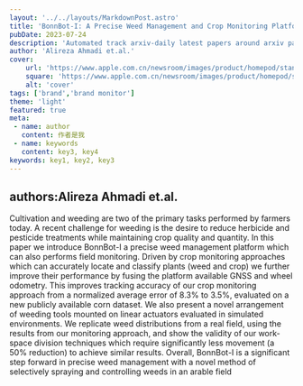 ---layout: '../../layouts/MarkdownPost.astro'title: 'BonnBot-I: A Precise Weed Management and Crop Monitoring Platform'pubDate: 2023-07-24description: 'Automated track arxiv-daily latest papers around arxiv paper daily template'author: 'Alireza Ahmadi et.al.'cover:    url: 'https://www.apple.com.cn/newsroom/images/product/homepod/standard/Apple-HomePod-hero-230118_big.jpg.large_2x.jpg'    square: 'https://www.apple.com.cn/newsroom/images/product/homepod/standard/Apple-HomePod-hero-230118_big.jpg.large_2x.jpg'    alt: 'cover'tags: ['brand','brand monitor'] theme: 'light'featured: truemeta: - name: author   content: 作者是我 - name: keywords   content: key3, key4keywords: key1, key2, key3---## authors:Alireza Ahmadi et.al. Cultivation and weeding are two of the primary tasks performed by farmers today. A recent challenge for weeding is the desire to reduce herbicide and pesticide treatments while maintaining crop quality and quantity. In this paper we introduce BonnBot-I a precise weed management platform which can also performs field monitoring. Driven by crop monitoring approaches which can accurately locate and classify plants (weed and crop) we further improve their performance by fusing the platform available GNSS and wheel odometry. This improves tracking accuracy of our crop monitoring approach from a normalized average error of 8.3% to 3.5%, evaluated on a new publicly available corn dataset. We also present a novel arrangement of weeding tools mounted on linear actuators evaluated in simulated environments. We replicate weed distributions from a real field, using the results from our monitoring approach, and show the validity of our work-space division techniques which require significantly less movement (a 50% reduction) to achieve similar results. Overall, BonnBot-I is a significant step forward in precise weed management with a novel method of selectively spraying and controlling weeds in an arable field
